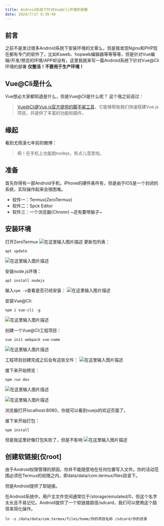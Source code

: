 ```yaml
---
title: Android系统下针对Vue@cli环境的部署
date: 2024/7/17 9:39:46
---
```


## 前言

之前不是发过很多Android系统下安装环境的文章么，但是我发现Nginx和PHP现在都有专门的软件了，比如Ksweb、hopweb编辑器等等等等，但是针对Vue编辑/开发/预览的环境/APP却没有，这里我就来写一篇Android系统下针对Vue@Cli环境的部署
**仅整活！不要用于生产环境！**

## Vue@Cli是什么

Vue想必大家都知道是什么，但是Vue@Cli是什么呢？
这个我之前说过：
> Vue@Cli是Vue.js官方提供的脚手架工具，它能够帮助我们快速搭建Vue.js项目，并提供了丰富的功能和插件。

## 缘起

看到尤雨溪七年前的微博：
> 嗬！在手机上也能跑nodejs，有点儿意思哈。

## 准备

首先你得有一部Android手机，iPhone的硬件条件有，但是由于IOS是一个封闭的系统，实际操作起来会很困难。

- 软件一：Termux(ZeroTermux)
- 软件二：Spck Editor
- 软件三：一个浏览器(Chromr)
~还有要带脑子~

## 安装环境

打开ZeroTermux
![在这里输入图片描述](https://www.mengze2.cn/usr/uploads/2024/05/Screenshot_2024_0512_161534.png)
更新包列表：
```SH
apt update
```
![在这里输入图片描述](https://www.mengze2.cn/usr/uploads/2024/05/Screenshot_2024_0512_162502.png)

安装node.js环境：
```SH
apt install nodejs
```
输入`npm -v`查看是否已经安装：
![在这里输入图片描述](https://www.mengze2.cn/usr/uploads/2024/05/Screenshot_2024_0512_163026.png)

安装Vue@Cli:
```SH
npm i vue-cli -g
```

![在这里输入图片描述](https://www.mengze2.cn/usr/uploads/2024/05/Screenshot_2024_0512_163400.png)

创建一个Vue@Cli工程项目：
```SH
vue init webpack vue-name
```
![在这里输入图片描述](https://www.mengze2.cn/usr/uploads/2024/05/Screenshot_20240512_164048.png)

工程项目创建完成之后会有这些文件：
![在这里输入图片描述](https://www.mengze2.cn/usr/uploads/2024/05/Screenshot_20240512_164452.jpg)

接下来开始预览：
```SH
npm run dev
```
![在这里输入图片描述](https://www.mengze2.cn/usr/uploads/2024/05/Screenshot_20240512_155602.jpg)

![在这里输入图片描述](https://www.mengze2.cn/usr/uploads/2024/05/Screenshot_20240512_155556.jpg)

浏览器打开localhost:8080，你就可以看到vuejs的欢迎页面了。

接下来开始打包：
```SH
npm install
```
但是我这里好像打包失败了，但是不影响
![在这里输入图片描述](https://www.mengze2.cn/usr/uploads/2024/05/Screenshot_2024_0512_165652.png)

## 创建软链接[仅root]

由于Android权限管理的原因，你并不能随意地在任何位置写入文件。你的活动范围必须在Termux的权限之内，即data/data/com.termux/files目录下。

但是Android提供了软链接。

在Android系统中，用户主文件空间通常位于/storage/emulated/0，但这个名字太长且不易记忆。Android提供了一个软链接路径/sdcard，我们可以使用这个路径来简化操作。

```SH
ln -s /data/data/com.termux/files/home/你的项目名称 /sdcard/你的目录
```